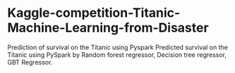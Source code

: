 # Kaggle-competition-Titanic-Machine-Learning-from-Disaster
Prediction of survival on the Titanic using Pyspark
Predicted survival on the Titanic using PySpark by Random forest regressor, Decision tree regressor, GBT Regressor.

